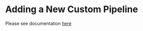 # Adding a New Custom Pipeline

Please see documentation [here](https://hao-ai-lab.github.io/FastVideo/contributing/add_pipeline.html)
